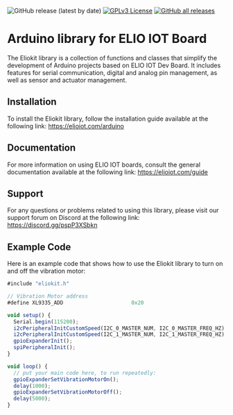 ![GitHub release (latest by date)](https://img.shields.io/github/v/release/maestry/eliokit-arduino?style=for-the-badge)
[![GPLv3 License](https://img.shields.io/badge/License-GPL%20v3-yellow.svg?style=for-the-badge)](https://opensource.org/licenses/)
[![GitHub all releases](https://img.shields.io/github/downloads/maestry/eliokit-arduino/total?style=for-the-badge)](https://github.com/maestry/eliokit-arduino/releases)


# Arduino library for ELIO IOT Board

The Eliokit library is a collection of functions and classes that simplify the development of Arduino projects based on ELIO IOT Dev Board. It includes features for serial communication, digital and analog pin management, as well as sensor and actuator management.

## Installation

To install the Eliokit library, follow the installation guide available at the following link: https://elioiot.com/arduino

## Documentation

For more information on using ELIO IOT boards, consult the general documentation available at the following link: https://elioiot.com/guide

## Support

For any questions or problems related to using this library, please visit our support forum on Discord at the following link: https://discord.gg/pspP3XSbkn

## Example Code

Here is an example code that shows how to use the Eliokit library to turn on and off the vibration motor:

```js
#include "eliokit.h"

// Vibration Motor address
#define XL9335_ADD						0x20

void setup() {
  Serial.begin(115200);
  i2cPeripheralInitCustomSpeed(I2C_0_MASTER_NUM, I2C_0_MASTER_FREQ_HZ);
  i2cPeripheralInitCustomSpeed(I2C_1_MASTER_NUM, I2C_1_MASTER_FREQ_HZ);
  gpioExpanderInit();
  spiPeripheralInit();
}

void loop() {
  // put your main code here, to run repeatedly:
  gpioExpanderSetVibrationMotorOn();
  delay(1000);
  gpioExpanderSetVibrationMotorOff();
  delay(5000);
}

```


